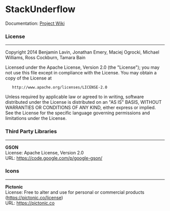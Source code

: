 StackUnderflow
==============

Documentation: [Project Wiki](https://github.com/CMPUT301F14T08/StackUnderflow/wiki)  

### License
-----------------------------------------------------------------  
   
Copyright 2014 Benjamin Lavin, Jonathan Emery, Maciej Ogrocki, Michael Williams, Ross Cockburn, Tamara Bain

Licensed under the Apache License, Version 2.0 (the "License");
you may not use this file except in compliance with the License.
You may obtain a copy of the License at  

       http://www.apache.org/licenses/LICENSE-2.0  

Unless required by applicable law or agreed to in writing, software
distributed under the License is distributed on an "AS IS" BASIS,
WITHOUT WARRANTIES OR CONDITIONS OF ANY KIND, either express or implied.
See the License for the specific language governing permissions and
limitations under the License.  
   
### Third Party Libraries  
-----------------------------------------------------------------  
   
**GSON**   
License: Apache License, Version 2.0  
URL: https://code.google.com/p/google-gson/  
   
### Icons 
---------
   
**Pictonic**  
License: Free to alter and use for personal or commercial products (https://pictonic.co/license)    
URL: https://pictonic.co  
   
   
